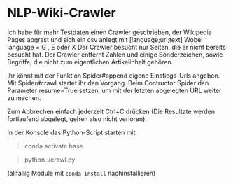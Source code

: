 # NLP-Wiki-Crawler
Ich habe für mehr Testdaten einen Crawler geschrieben, der Wikipedia
Pages abgrast und sich ein csv anlegt mit [language;url;text]
Wobei language = G , E oder X
Der Crawler besucht nur Seiten, die er nicht bereits besucht hat.
Der Crawler entfernt Zahlen und einige Sonderzeichen, sowie Begriffe,
die nicht zum eigentlichen Artikelinhalt gehören.

Ihr könnt mit der Funktion Spider#append eigene Einstiegs-Urls angeben.
Mit Spider#crawl startet ihr den Vorgang.
Beim Contructor Spider den Parameter resume=True setzen, um mit der
letzten abgelegten URL weiter zu machen.
 
Zum Abbrechen einfach jederzeit Ctrl+C drücken (Die Resultate werden
fortlaufend abgelegt, gehen also nicht verloren).

In der Konsole das Python-Script starten mit

> conda activate base

> python ./crawl.py

(allfällig Module mit `conda install` nachinstallieren)
